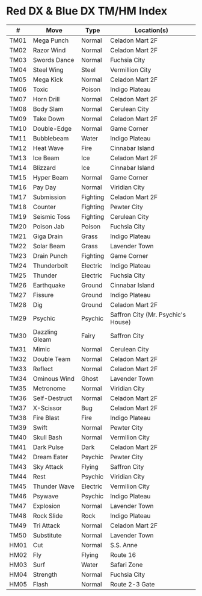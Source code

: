 # Red DX & Blue DX TM/HM Index

| #    | Move           | Type     | Location(s)                        |
| ---- | -------------- | -------- | ---------------------------------- |
| TM01 | Mega Punch     | Normal   | Celadon Mart 2F                    |
| TM02 | Razor Wind     | Normal   | Celadon Mart 2F                    |
| TM03 | Swords Dance   | Normal   | Fuchsia City                       |
| TM04 | Steel Wing     | Steel    | Vermillion City                    |
| TM05 | Mega Kick      | Normal   | Celadon Mart 2F                    |
| TM06 | Toxic          | Poison   | Indigo Plateau                     |
| TM07 | Horn Drill     | Normal   | Celadon Mart 2F                    |
| TM08 | Body Slam      | Normal   | Cerulean City                      |
| TM09 | Take Down      | Normal   | Celadon Mart 2F                    |
| TM10 | Double-Edge    | Normal   | Game Corner                        |
| TM11 | Bubblebeam     | Water    | Indigo Plateau                     |
| TM12 | Heat Wave      | Fire     | Cinnabar Island                    |
| TM13 | Ice Beam       | Ice      | Celadon Mart 2F                    |
| TM14 | Blizzard       | Ice      | Cinnabar Island                    |
| TM15 | Hyper Beam     | Normal   | Game Corner                        |
| TM16 | Pay Day        | Normal   | Viridian City                      |
| TM17 | Submission     | Fighting | Celadon Mart 2F                    |
| TM18 | Counter        | Fighting | Pewter City                        |
| TM19 | Seismic Toss   | Fighting | Cerulean City                      |
| TM20 | Poison Jab     | Poison   | Fuchsia City                       |
| TM21 | Giga Drain     | Grass    | Indigo Plateau                     |
| TM22 | Solar Beam     | Grass    | Lavender Town                      |
| TM23 | Drain Punch    | Fighting | Game Corner                        |
| TM24 | Thunderbolt    | Electric | Indigo Plateau                     |
| TM25 | Thunder        | Electric | Fuchsia City                       |
| TM26 | Earthquake     | Ground   | Cinnabar Island                    |
| TM27 | Fissure        | Ground   | Indigo Plateau                     |
| TM28 | Dig            | Ground   | Celadon Mart 2F                    |
| TM29 | Psychic        | Psychic  | Saffron City (Mr. Psychic's House) |
| TM30 | Dazzling Gleam | Fairy    | Saffron City                       |
| TM31 | Mimic          | Normal   | Cerulean City                      |
| TM32 | Double Team    | Normal   | Celadon Mart 2F                    |
| TM33 | Reflect        | Normal   | Celadon Mart 2F                    |
| TM34 | Ominous Wind   | Ghost    | Lavender Town                      |
| TM35 | Metronome      | Normal   | Viridian City                      |
| TM36 | Self-Destruct  | Normal   | Celadon Mart 2F                    |
| TM37 | X-Scissor      | Bug      | Celadon Mart 2F                    |
| TM38 | Fire Blast     | Fire     | Indigo Plateau                     |
| TM39 | Swift          | Normal   | Pewter City                        |
| TM40 | Skull Bash     | Normal   | Vermilion City                     |
| TM41 | Dark Pulse     | Dark     | Celadon Mart 2F                    |
| TM42 | Dream Eater    | Psychic  | Pewter City                        |
| TM43 | Sky Attack     | Flying   | Saffron City                       |
| TM44 | Rest           | Psychic  | Viridian City                      |
| TM45 | Thunder Wave   | Electric | Vermilion City                     |
| TM46 | Psywave        | Psychic  | Indigo Plateau                     |
| TM47 | Explosion      | Normal   | Lavender Town                      |
| TM48 | Rock Slide     | Rock     | Indigo Plateau                     |
| TM49 | Tri Attack     | Normal   | Celadon Mart 2F                    |
| TM50 | Substitute     | Normal   | Lavender Town                      |
| HM01 | Cut            | Normal   | S.S. Anne                          |
| HM02 | Fly            | Flying   | Route 16                           |
| HM03 | Surf           | Water    | Safari Zone                        |
| HM04 | Strength       | Normal   | Fuchsia City                       |
| HM05 | Flash          | Normal   | Route 2-3 Gate                     |
